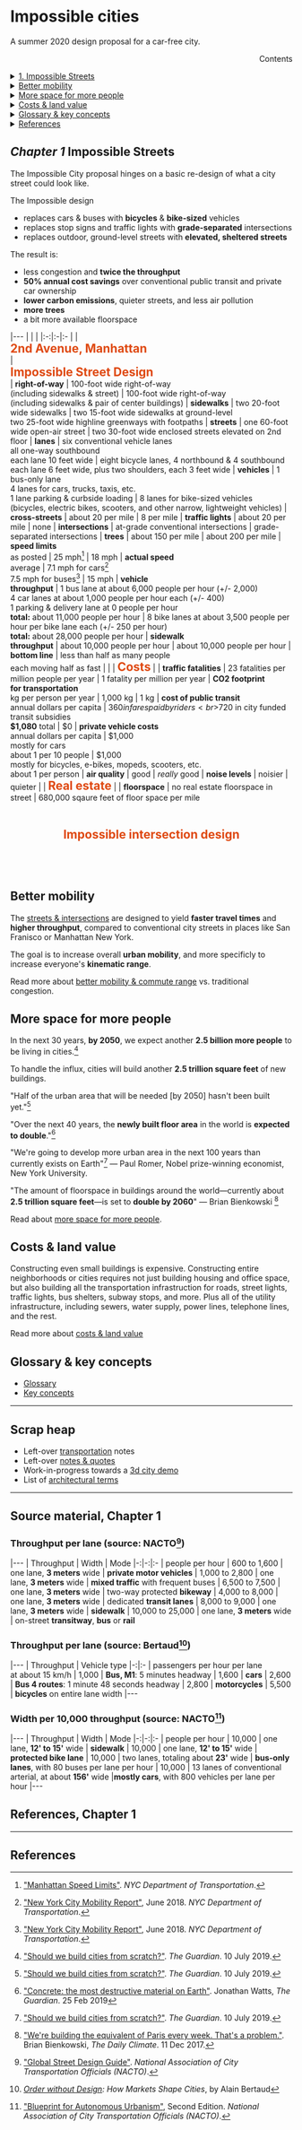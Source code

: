 
# Impossible cities

A summer 2020 design proposal for a car-free city.

<div id="contents-title">
  <div style="float:right;">Contents</div>
  <div id="contents-entries">
    <p>&nbsp;</p>
    <div>
      <details>
        <summary><a href="#streets">1. Impossible Streets</a></summary>
        <ul>
        </ul>
      </details>
    </div>
    <div>
      <details>
        <summary><a href="#mobility">Better mobility</a></summary>
        <ul>
        </ul>
      </details>
    </div>
    <div>
      <details>
        <summary><a href="#people">More space for more people</a></summary>
        <ul>
        </ul>
      </details>
    </div>
    <div>
      <details>
        <summary><a href="#costs">Costs & land value</a></summary>
        <ul>
        </ul>
      </details>
    </div>
    <div>
      <details>
        <summary><a href="#glossary">Glossary & key concepts</a></summary>
        <ul>
        </ul>
      </details>
    </div>
    <div>
      <details>
        <summary><a href="#references">References</a></summary>
        <ul>
          <li><a href="#references">References</a></li>
        </ul>
      </details>
    </div>
  </div>
</div>

## <a name="streets"></a>_Chapter 1_ Impossible Streets

The Impossible City proposal hinges on a basic re-design of what a city street could look like. 

The Impossible design
  * replaces cars & buses with **bicycles** & **bike-sized** vehicles
  * replaces stop signs and traffic lights with **grade-separated** intersections
  * replaces outdoor, ground-level streets with **elevated, sheltered streets**

The result is:
  * less congestion and **twice the throughput**
  * **50% annual cost savings** over conventional public transit and private car ownership
  * **lower carbon emissions**, quieter streets, and less air pollution
  * **more trees**
  * a bit more available floorspace

<a name="comparison"></a>

  |---
  |  |  | 
  |:-:|:-|:-
  | | <object width="400" data="../svg/drawings/manhattan_ave.svg"></object><br><span style="font-size: 1.5em; font-weight: bold; color: #DF4911;">2nd Avenue, Manhattan</span><br> | <object width="400"   data="../svg/drawings/impossible_ave.svg"></object><br><span style="font-size: 1.5em; font-weight: bold; color: #DF4911;">Impossible Street Design</span><br>
  | **right-of-way** | 100-foot wide right-of-way<br>(including sidewalks & street) | 100-foot wide right-of-way<br>(including sidewalks & pair of center buildings)
  | **sidewalks**    | two 20-foot wide sidewalks | two 15-foot wide sidewalks at ground-level <br> two 25-foot wide highline greenways with footpaths
  | **streets**      | one 60-foot wide open-air street      | two 30-foot wide enclosed streets elevated on 2nd floor
  | **lanes**        | six conventional vehicle lanes<br>all one-way southbound<br>each lane 10 feet wide | eight bicycle lanes, 4 northbound & 4 southbound<br>each lane 6 feet wide, plus two shoulders, each 3 feet wide
  | **vehicles**     | 1 bus-only lane<br> 4 lanes for cars, trucks, taxis, etc. <br> 1 lane parking & curbside loading | 8 lanes for bike-sized vehicles<br>(bicycles, electric bikes, scooters, and other narrow, lightweight vehicles)
  | **cross-streets** | about 20 per mile | 8 per mile
  | **traffic lights** | about 20 per mile | none
  | **intersections** | at-grade conventional intersections | grade-separated intersections
  | **trees** | about 150 per mile | about 200 per mile
  | **speed limits**<br>as posted | 25 mph[^speed-limits] | 18 mph 
  | **actual speed**<br>average | 7.1 mph for cars[^nycdot] <br> 7.5 mph for buses[^nycdot] | 15 mph 
  | **vehicle<br>throughput** | 1 bus lane at about 6,000 people per hour (+/- 2,000)<br> 4 car lanes at about 1,000 people per hour each (+/- 400)<br>1 parking & delivery lane at 0 people per hour<br>**total:** about 11,000 people per hour | 8 bike lanes at about 3,500 people per hour per bike lane each (+/- 250 per hour)<br>**total:** about 28,000 people per hour
  | **sidewalk<br>throughput** | about 10,000 people per hour | about 10,000 people per hour
  | **bottom line** | less than half as many people<br>each moving half as fast | 
  |  | <a name="costs"></a><span style="font-size: 1.5em; font-weight: bold; color: #DF4911;">Costs</span> | 
  | **traffic fatalities** | 23 fatalities per million people per year | 1 fatality per million per year
  | **CO2 footprint<br>for transportation**<br>kg per person per year | 1,000 kg | 1 kg
  | **cost of public transit**<br>annual dollars per capita | $360 in fares paid by riders<br>$720 in city funded transit subsidies<br>**$1,080** total | $0
  | **private vehicle costs**<br>annual dollars per capita | $1,000<br>mostly for cars<br>about 1 per 10 people | $1,000<br>mostly for bicycles, e-bikes, mopeds, scooters, etc.<br>about 1 per person
  | **air quality** | good | _really_ good
  | **noise levels** | noisier | quieter
  |  | <a name="costs"></a><span style="font-size: 1.5em; font-weight: bold; color: #DF4911;">Real estate</span> | 
  | **floorspace** | no real estate floorspace in street | 680,000 sqaure feet of floor space per mile


<a name="intersection">&nbsp;</a>

<figure style="text-align: center; padding-bottom: 4em;">
  <object width="1200" data="../svg/drawings/impossible_isometric.svg"> </object> 

  <figcaption style="font-size: 1.5em; font-weight: bold; color: #DF4911; text-align: center">Impossible intersection design</figcaption>
</figure>


## <a name="mobility"></a>Better mobility

The [streets & intersections](/streets) are designed to yield **faster travel times** and **higher throughput**, compared to conventional city streets in places like San Franisco or Manhattan New York.

The goal is to increase overall **urban mobility**, and more specificly to increase everyone's **kinematic range**.

Read more about [better mobility & commute range](mobility) vs. traditional congestion.

## <a name="people"></a>More space for more people

In the next 30 years, **by 2050**, we expect another **2.5 billion more people** to be living in cities.[^growth]

To handle the influx, cities will build another **2.5 trillion square feet** of new buildings.

"Half of the urban area that will be needed [by 2050] hasn't been built yet."[^growth]

"Over the next 40 years, the **newly built floor area** in the world is **expected to double**."[^watts]

"We're going to develop more urban area in the next 100 years than currently exists on Earth"[^growth] &mdash; Paul Romer, Nobel prize-winning economist, New York University.

"The amount of floorspace in buildings around the world—currently about **2.5 trillion square feet**—is set to **double by 2060**" &mdash; Brian Bienkowski [^bienkowski]

Read about [more space for more people](people).

## <a name="costs"></a>Costs & land value

Constructing even small buildings is expensive. Constructing entire neighborhoods or cities requires not just building housing and office space, but also building all the transportation infrastruction for roads, street lights, traffic lights, bus shelters, subway stops, and more. Plus all of the utility infrastructure, including sewers, water supply, power lines, telephone lines, and the rest.

Read more about [costs & land value](economics)

## <a name="glossary"></a>Glossary & key concepts

* [Glossary](glossary#glossary)
* [Key concepts](glossary#key-concepts)

---------
## Scrap heap

  * Left-over [transportation](transportation) notes
  * Left-over [notes & quotes](remainder)
  * Work-in-progress towards a [3d city demo](demo)
  * List of [architectural terms](architecture)


---------
## <a name="sources"></a>Source material, Chapter 1

### <a name="throughput"></a>Throughput per lane (source: NACTO[^gsdg])

|---
| Throughput | Width | Mode 
|-:|-:|:-
| people per hour
| 600 to 1,600 | one lane, **3 meters** wide | **private motor vehicles**
| 1,000 to 2,800 | one lane, **3 meters** wide | **mixed traffic** with frequent buses
| 6,500 to 7,500 | one lane, **3 meters** wide | two-way protected **bikeway**
| 4,000 to 8,000 | one lane, **3 meters** wide | dedicated **transit lanes**
| 8,000 to 9,000 | one lane, **3 meters** wide | **sidewalk**
| 10,000 to 25,000 | one lane, **3 meters** wide | on-street **transitway**, **bus** or **rail**

### <a name="throughput"></a>Throughput per lane (source: Bertaud[^bertaud])

|---
| Throughput | Vehicle type
|-:|:-
| passengers per hour per lane<br>at about 15 km/h
| 1,000 | **Bus, M1**: 5 minutes headway
| 1,600 | **cars**
| 2,600 | **Bus 4 routes**: 1 minute 48 seconds headway
| 2,800 | **motorcycles**
| 5,500 | **bicycles** on entire lane width
|---


### <a name="throughput"></a>Width per 10,000 throughput (source: NACTO[^nacto])

|---
| Throughput | Width | Mode 
|-:|-:|:-
| people per hour
| 10,000 | one lane, **12' to 15'** wide | **sidewalk**
| 10,000 | one lane, **12' to 15'** wide | **protected bike lane** 
| 10,000 | two lanes, totaling about **23'** wide | **bus-only lanes**, with 80 buses per lane per hour
| 10,000 | 13 lanes of conventional arterial, at about **156'** wide |**mostly cars**, with 800 vehicles per lane per hour
|---


## <a name="references"></a>References, Chapter 1

[^bertaud]: _[Order without Design](https://mitpress.mit.edu/books/order-without-design): How Markets Shape Cities_, by Alain Bertaud

[^gsdg]: ["Global Street Design Guide"](https://nacto.org/publication/global-street-design-guide/). _National Association of City Transportation Officials (NACTO)_.

[^nacto]: ["Blueprint for Autonomous Urbanism"](https://nacto.org/publication/bau2/), Second Edition. _National Association of City Transportation Officials (NACTO)_.

[^nycdot]: ["New York City Mobility Report"](http://www.nyc.gov/html/dot/downloads/pdf/mobility-report-2018-screen-optimized.pdf), June 2018. _NYC Department of Transportation_.

[^speed-limits]: ["Manhattan Speed Limits"](https://www1.nyc.gov/html/dot/downloads/pdf/current-pre-vision-zero-speed-limit-maps.pdf).  _NYC Department of Transportation_.

---------
## <a name="references"></a>References

[^growth]: ["Should we build cities from scratch?"](https://www.theguardian.com/cities/2019/jul/10/should-we-build-cities-from-scratch). _The Guardian_. 10 July 2019.

[^watts]: ["Concrete: the most destructive material on Earth"](https://www.theguardian.com/cities/2019/feb/25/concrete-the-most-destructive-material-on-earth). Jonathan Watts, _The Guardian_. 25 Feb 2019 

[^bienkowski]: ["We're building the equivalent of Paris every week. That's a problem."](https://www.dailyclimate.org/building-industry-climate-change-carbon-footprint-2516418302.html). Brian Bienkowski, _The Daily Climate_. 11 Dec 2017.

